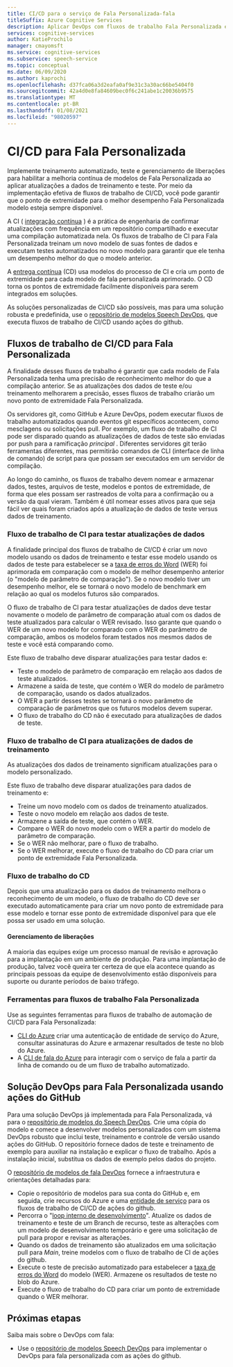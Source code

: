 ```yaml
---
title: CI/CD para o serviço de Fala Personalizada-fala
titleSuffix: Azure Cognitive Services
description: Aplicar DevOps com fluxos de trabalho Fala Personalizada e CI/CD. Implemente uma solução DevOps existente para seu próprio projeto.
services: cognitive-services
author: KatieProchilo
manager: cmayomsft
ms.service: cognitive-services
ms.subservice: speech-service
ms.topic: conceptual
ms.date: 06/09/2020
ms.author: kaprochi
ms.openlocfilehash: d37fca06a3d2eafa0af9e31c3a30ac66be5404f0
ms.sourcegitcommit: 42a4d0e8fa84609bec0f6c241abe1c20036b9575
ms.translationtype: MT
ms.contentlocale: pt-BR
ms.lasthandoff: 01/08/2021
ms.locfileid: "98020597"
---
```

# <a name="cicd-for-custom-speech"></a>CI/CD para Fala Personalizada

Implemente treinamento automatizado, teste e gerenciamento de liberações para habilitar a melhoria contínua de modelos de Fala Personalizada ao aplicar atualizações a dados de treinamento e teste. Por meio da implementação efetiva de fluxos de trabalho de CI/CD, você pode garantir que o ponto de extremidade para o melhor desempenho Fala Personalizada modelo esteja sempre disponível.

A CI ( [integração contínua](/azure/devops/learn/what-is-continuous-integration) ) é a prática de engenharia de confirmar atualizações com frequência em um repositório compartilhado e executar uma compilação automatizada nela. Os fluxos de trabalho de CI para Fala Personalizada treinam um novo modelo de suas fontes de dados e executam testes automatizados no novo modelo para garantir que ele tenha um desempenho melhor do que o modelo anterior.

A [entrega contínua](/azure/devops/learn/what-is-continuous-delivery) (CD) usa modelos do processo de CI e cria um ponto de extremidade para cada modelo de fala personalizada aprimorado. O CD torna os pontos de extremidade facilmente disponíveis para serem integrados em soluções.

As soluções personalizadas de CI/CD são possíveis, mas para uma solução robusta e predefinida, use o [repositório de modelos Speech DevOps](https://github.com/Azure-Samples/Speech-Service-DevOps-Template), que executa fluxos de trabalho de CI/CD usando ações do github.

## <a name="cicd-workflows-for-custom-speech"></a>Fluxos de trabalho de CI/CD para Fala Personalizada

A finalidade desses fluxos de trabalho é garantir que cada modelo de Fala Personalizada tenha uma precisão de reconhecimento melhor do que a compilação anterior. Se as atualizações dos dados de teste e/ou treinamento melhorarem a precisão, esses fluxos de trabalho criarão um novo ponto de extremidade Fala Personalizada.

Os servidores git, como GitHub e Azure DevOps, podem executar fluxos de trabalho automatizados quando eventos git específicos acontecem, como mesclagens ou solicitações pull. Por exemplo, um fluxo de trabalho de CI pode ser disparado quando as atualizações de dados de teste são enviadas por push para a ramificação *principal* . Diferentes servidores git terão ferramentas diferentes, mas permitirão comandos de CLI (interface de linha de comando) de script para que possam ser executados em um servidor de compilação.

Ao longo do caminho, os fluxos de trabalho devem nomear e armazenar dados, testes, arquivos de teste, modelos e pontos de extremidade, de forma que eles possam ser rastreados de volta para a confirmação ou a versão da qual vieram. Também é útil nomear esses ativos para que seja fácil ver quais foram criados após a atualização de dados de teste versus dados de treinamento.

### <a name="ci-workflow-for-testing-data-updates"></a>Fluxo de trabalho de CI para testar atualizações de dados

A finalidade principal dos fluxos de trabalho de CI/CD é criar um novo modelo usando os dados de treinamento e testar esse modelo usando os dados de teste para estabelecer se a [taxa de erros do Word](how-to-custom-speech-evaluate-data.md#evaluate-custom-speech-accuracy) (WER) foi aprimorada em comparação com o modelo de melhor desempenho anterior (o "modelo de parâmetro de comparação"). Se o novo modelo tiver um desempenho melhor, ele se tornará o novo modelo de benchmark em relação ao qual os modelos futuros são comparados.

O fluxo de trabalho de CI para testar atualizações de dados deve testar novamente o modelo de parâmetro de comparação atual com os dados de teste atualizados para calcular o WER revisado. Isso garante que quando o WER de um novo modelo for comparado com o WER do parâmetro de comparação, ambos os modelos foram testados nos mesmos dados de teste e você está comparando como.

Este fluxo de trabalho deve disparar atualizações para testar dados e:

- Teste o modelo de parâmetro de comparação em relação aos dados de teste atualizados.
- Armazene a saída de teste, que contém o WER do modelo de parâmetro de comparação, usando os dados atualizados.
- O WER a partir desses testes se tornará o novo parâmetro de comparação de parâmetros que os futuros modelos devem superar.
- O fluxo de trabalho do CD não é executado para atualizações de dados de teste.

### <a name="ci-workflow-for-training-data-updates"></a>Fluxo de trabalho de CI para atualizações de dados de treinamento

As atualizações dos dados de treinamento significam atualizações para o modelo personalizado.

Este fluxo de trabalho deve disparar atualizações para dados de treinamento e:

- Treine um novo modelo com os dados de treinamento atualizados.
- Teste o novo modelo em relação aos dados de teste.
- Armazene a saída de teste, que contém o WER.
- Compare o WER do novo modelo com o WER a partir do modelo de parâmetro de comparação.
- Se o WER não melhorar, pare o fluxo de trabalho.
- Se o WER melhorar, execute o fluxo de trabalho do CD para criar um ponto de extremidade Fala Personalizada.

### <a name="cd-workflow"></a>Fluxo de trabalho do CD

Depois que uma atualização para os dados de treinamento melhora o reconhecimento de um modelo, o fluxo de trabalho do CD deve ser executado automaticamente para criar um novo ponto de extremidade para esse modelo e tornar esse ponto de extremidade disponível para que ele possa ser usado em uma solução.

#### <a name="release-management"></a>Gerenciamento de liberações

A maioria das equipes exige um processo manual de revisão e aprovação para a implantação em um ambiente de produção. Para uma implantação de produção, talvez você queira ter certeza de que ela acontece quando as principais pessoas da equipe de desenvolvimento estão disponíveis para suporte ou durante períodos de baixo tráfego.

### <a name="tools-for-custom-speech-workflows"></a>Ferramentas para fluxos de trabalho Fala Personalizada

Use as seguintes ferramentas para fluxos de trabalho de automação de CI/CD para Fala Personalizada:

- [CLI do Azure](/cli/azure/?view=azure-cli-latest) criar uma autenticação de entidade de serviço do Azure, consultar assinaturas do Azure e armazenar resultados de teste no blob do Azure.
- A [CLI de fala do Azure](spx-overview.md) para interagir com o serviço de fala a partir da linha de comando ou de um fluxo de trabalho automatizado.

## <a name="devops-solution-for-custom-speech-using-github-actions"></a>Solução DevOps para Fala Personalizada usando ações do GitHub

Para uma solução DevOps já implementada para Fala Personalizada, vá para o [repositório de modelos do Speech DevOps](https://github.com/Azure-Samples/Speech-Service-DevOps-Template). Crie uma cópia do modelo e comece a desenvolver modelos personalizados com um sistema DevOps robusto que inclui teste, treinamento e controle de versão usando ações do GitHub. O repositório fornece dados de teste e treinamento de exemplo para auxiliar na instalação e explicar o fluxo de trabalho. Após a instalação inicial, substitua os dados de exemplo pelos dados do projeto.

O [repositório de modelos de fala DevOps](https://github.com/Azure-Samples/Speech-Service-DevOps-Template) fornece a infraestrutura e orientações detalhadas para:

- Copie o repositório de modelos para sua conta do GitHub e, em seguida, crie recursos do Azure e uma [entidade de serviço](../../active-directory/develop/app-objects-and-service-principals.md#service-principal-object) para os fluxos de trabalho de CI/CD de ações do github.
- Percorra o "[loop interno de desenvolvimento](/dotnet/architecture/containerized-lifecycle/design-develop-containerized-apps/docker-apps-inner-loop-workflow)". Atualize os dados de treinamento e teste de um Branch de recurso, teste as alterações com um modelo de desenvolvimento temporário e gere uma solicitação de pull para propor e revisar as alterações.
- Quando os dados de treinamento são atualizados em uma solicitação pull para *Main*, treine modelos com o fluxo de trabalho de CI de ações do github.
- Execute o teste de precisão automatizado para estabelecer a [taxa de erros do Word](how-to-custom-speech-evaluate-data.md#evaluate-custom-speech-accuracy) do modelo (WER). Armazene os resultados de teste no blob do Azure.
- Execute o fluxo de trabalho do CD para criar um ponto de extremidade quando o WER melhorar.

## <a name="next-steps"></a>Próximas etapas

Saiba mais sobre o DevOps com fala:

- Use o [repositório de modelos Speech DevOps](https://github.com/Azure-Samples/Speech-Service-DevOps-Template) para implementar o DevOps para fala personalizada com as ações do github.
